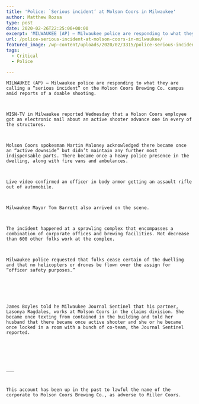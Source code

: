 ```yaml
---
title: 'Police: `Serious incident’ at Molson Coors in Milwaukee'
author: Matthew Rozsa
type: post
date: 2020-02-26T22:25:06+00:00
excerpt: 'MILWAUKEE (AP) — Milwaukee police are responding to what they are calling a “critical incident” on the Molson Coors Brewing Co. campus amid reports of a possible shooting.WISN-TV in Milwaukee reported Wednesday that a Molson Coors employee received an email about an active shooter near one of the buildings. Molson Coors spokesman Martin Maloney said&hellip;'
url: /police-serious-incident-at-molson-coors-in-milwaukee/
featured_image: /wp-content/uploads/2020/02/3315/police-serious-incident-at-molson-coors-in-milwaukee.jpg
tags:
  - Critical
  - Police

---
```

  
    MILWAUKEE (AP) — Milwaukee police are responding to what they are calling a “serious incident” on the Molson Coors Brewing Co. campus amid reports of a doable shooting.
  
  
  
    WISN-TV in Milwaukee reported Wednesday that a Molson Coors employee got an electronic mail about an active shooter advance one in every of the structures.
  
  
  
    Molson Coors spokesman Martin Maloney acknowledged there became once an “active downside” but didn’t maintain any further most indispensable parts. There became once a heavy police presence in the dwelling, along with fire vans and ambulances.
  
  
  
    Live video confirmed an officer in body armor getting an assault rifle out of automobile.
  
  
  
    Milwaukee Mayor Tom Barrett also arrived on the scene.
  
  
  
    The incident happened at a sprawling complex that encompasses a combination of corporate offices and brewing facilities. Not decrease than 600 other folks work at the complex.
  
  
  
    Milwaukee police requested that folks cease certain of the dwelling and that no helicopters or drones be flown over the assign for “officer safety purposes.”
  
  
  
  
  
  
    James Boyles told he Milwaukee Journal Sentinel that his partner, Lasonya Ragdales, works at Molson Coors in the claims division. She became once texting from contained in the building and told her husband that there became once active shooter and she or he became once locked in a room with a bunch of co-team, the Journal Sentinel reported.
  
  
  
  
  
  
    ___
  
  
  
    This account has been up in the past to lawful the name of the corporate to Molson Coors Brewing Co., as adverse to Miller Coors.
  
